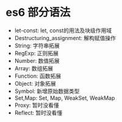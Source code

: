 # es6 部分语法

- let-const: let, const的用法及块级作用域
- Destructuring_assignment: 解构赋值操作
- String: 字符串拓展
- RegExp: 正则拓展
- Number: 数值拓展
- Array: 数组拓展
- Function: 函数拓展
- Object: 对象拓展
- Symbol: 新增原始数据类型
- Set,Map: Set, Map, WeakSet, WeakMap
- Proxy: 暂时没看懂
- Reflect: 暂时没看懂